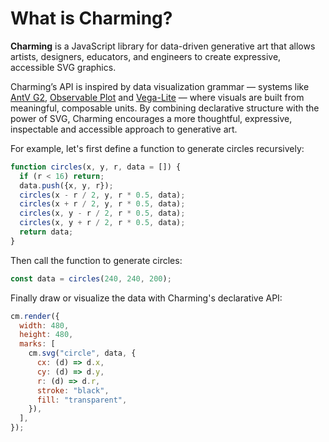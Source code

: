 # What is Charming?

**Charming** is a JavaScript library for data-driven generative art that allows artists, designers, educators, and engineers to create expressive, accessible SVG graphics.

Charming’s API is inspired by data visualization grammar — systems like [AntV G2](https://g2.antv.antgroup.com/), [Observable Plot](https://observablehq.com/plot/) and [Vega-Lite](https://vega.github.io/vega-lite/) — where visuals are built from meaningful, composable units. By combining declarative structure with the power of SVG, Charming encourages a more thoughtful, expressive, inspectable and accessible approach to generative art.

For example, let's first define a function to generate circles recursively:

```js eval inspector=false
function circles(x, y, r, data = []) {
  if (r < 16) return;
  data.push({x, y, r});
  circles(x - r / 2, y, r * 0.5, data);
  circles(x + r / 2, y, r * 0.5, data);
  circles(x, y - r / 2, r * 0.5, data);
  circles(x, y + r / 2, r * 0.5, data);
  return data;
}
```

Then call the function to generate circles:

```js eval
const data = circles(240, 240, 200);
```

Finally draw or visualize the data with Charming's declarative API:

```js eval
cm.render({
  width: 480,
  height: 480,
  marks: [
    cm.svg("circle", data, {
      cx: (d) => d.x,
      cy: (d) => d.y,
      r: (d) => d.r,
      stroke: "black",
      fill: "transparent",
    }),
  ],
});
```
